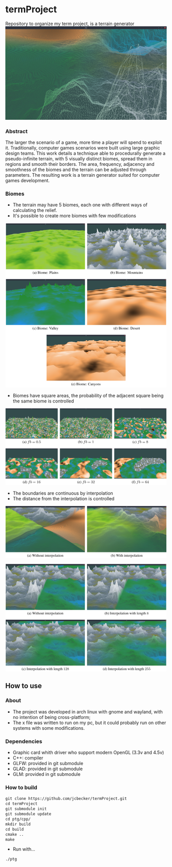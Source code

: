 # termProject
Repository to organize my term project, is a terrain generator
![3-dimensional perspective height map](images/screenShot1.png?raw=true "Preview")

### Abstract
The larger the scenario of a game, more time a player will spend to exploit it.
Traditionally, computer games scenarios were built using large graphic design teams. This work
details a technique able to procedurally generate a pseudo-infinite terrain, with 5 visually
distinct biomes, spread them in regions and smooth their borders. The area, frequency, adjacency
and smoothness of the biomes and the terrain can be adjusted through parameters. The resulting
work is a terrain generator suited for computer games development.

### Biomes
* The terrain may have 5 biomes, each one with different ways of calculating the relief.
* It's possible to create more biomes with few modifications


![5 Terrain in distinct biomes](images/biomes.png?raw=true "Biomes")

* Biomes have square areas, the probability of the adjacent square being the same biome is controlled

![6 Images with different frequencies of distribution of biomes](images/biomefrequency.png?raw=true "BiomesFrequency")

* The boundaries are continuous by interpolation
* The distance from the interpolation is controlled

![Discontinuous terrain and another continuous](images/interpolation1.png?raw=true "Border comparison1")

![4 images to see the influence of interpolation](images/interpolation2.png?raw=true "Border comparison2")



## How to use

### About

* The project was developed in arch linux with gnome and wayland, with no intention of being cross-platform;
* The x file was written to run on my pc, but it could probably run on other systems with some modifications.

### Dependencies

* Graphic card whith driver who support modern OpenGL (3.3v and 4.5v)
* C++: compiler
* GLFW: provided in git submodule
* GLAD: provided in git submodule
* GLM: provided in git submodule

### How to build

```shell
git clone https://github.com/jcbecker/termProject.git
cd termProject
git submodule init
git submodule update
cd ptg/cpp/
mkdir build
cd build
cmake ..
make
```
* Run with...

```shell
./ptg
```